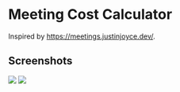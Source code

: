 # Meeting Cost Calculator

Inspired by <https://meetings.justinjoyce.dev/>.

## Screenshots

![](images/2023-09-12-11-43-22.png)
![](images/2023-09-12-15-24-31.png)
